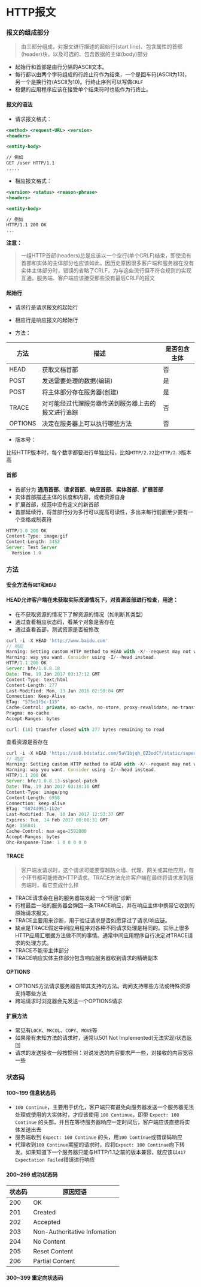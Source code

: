 
# HTTP报文

### 报文的组成部分

> 由三部分组成，对报文进行描述的起始行(start line)、包含属性的首部(header)块，以及可选的、包含数据的主体(body)部分

- 起始行和首部是由行分隔的ASCII文本。
- 每行都以由两个字符组成的行终止符作为结束，一个是回车符(ASCII为13)，另一个是换行符(ASCII为10)。行终止序列可以写做`CRLF`
- 稳健的应用程序应该在接受单个结束符时也能作为行终止。

#### 报文的语法

- 请求报文格式：

```xml
<method> <request-URL> <version>
<headers>

<entity-body>

// 例如
GET /user HTTP/1.1
.....
```
- 相应报文格式：

```xml
<version> <status> <reason-phrase>
<headers>

<entity-body>

// 例如
HTTP/1.1 200 OK
...
```

**注意：**

> 一组HTTP首部(headers)总是应该以一个空行(单个CRLF)结束，即使没有首部和实体的主体部分也应该如此。因历史原因很多客户端和服务器在没有实体主体部分时，错误的省略了CRLF，为与这些流行但不符合规则的实现互通，服务端、客户端应该接受那些没有最后CRLF的报文

#### 起始行

- 请求行是请求报文的起始行

- 相应行是响应报文的起始行

- 方法：

|方法|描述|是否包含主体|
|---|----|----------|
|HEAD|获取文档首部|否|
|POST|发送需要处理的数据(编辑)|是|
|POST|将主体部分存在服务器(创建)|是|
|TRACE|对可能经过代理服务器传送到服务器上去的报文进行追踪|否|
|OPTIONS|决定在服务器上可以执行哪些方法|否|

- 版本号：

比较HTTP版本时，每个数字都要进行单独比较，比如`HTTP/2.22`比`HTTP/2.3`版本高 

#### 首部

- 首部分为 **通用首部**、**请求首部**、**响应首部**、**实体首部**、**扩展首部**
- 实体首部描述主体的长度和内容，或者资源自身
- 扩展首部，规范中没有定义的新首部
- 首部延续行，将首部行分为多行可以提高可读性，多出来每行前面至少要有一个空格或制表符

```js
HTTP/1.0 200 OK
Content-Type: image/gif
Content-Length: 3452
Server: Test Server
  Version 1.0
```

### 方法

#### 安全方法有`GET`和`HEAD`

#### HEAD允许客户端在未获取实际资源情况下，对资源首部进行检查，用途：

- 在不获取资源的情况下了解资源的情况（如判断其类型）
- 通过查看相应状态码，看某个对象是否存在
- 通过查看首部，测试资源是否被修改

```js
curl -i -X HEAD 'http://www.baidu.com'
// 响应
Warning: Setting custom HTTP method to HEAD with -X/--request may not work the
Warning: way you want. Consider using -I/--head instead.
HTTP/1.1 200 OK
Server: bfe/1.0.8.18
Date: Thu, 19 Jan 2017 03:17:12 GMT
Content-Type: text/html
Content-Length: 277
Last-Modified: Mon, 13 Jun 2016 02:50:04 GMT
Connection: Keep-Alive
ETag: "575e1f5c-115"
Cache-Control: private, no-cache, no-store, proxy-revalidate, no-transform
Pragma: no-cache
Accept-Ranges: bytes

curl: (18) transfer closed with 277 bytes remaining to read
```

查看资源是否存在

```js
curl -i -X HEAD 'https://ss0.bdstatic.com/5aV1bjqh_Q23odCf/static/superman/img/logo/logo_white_fe6da1ec.png'
// 响应
Warning: Setting custom HTTP method to HEAD with -X/--request may not work the
Warning: way you want. Consider using -I/--head instead.
HTTP/1.1 200 OK
Server: bfe/1.0.8.13-sslpool-patch
Date: Thu, 19 Jan 2017 03:18:36 GMT
Content-Type: image/png
Content-Length: 6958
Connection: keep-alive
ETag: "5874d951-1b2e"
Last-Modified: Tue, 10 Jan 2017 12:53:37 GMT
Expires: Tue, 14 Feb 2017 00:08:31 GMT
Age: 356841
Cache-Control: max-age=2592000
Accept-Ranges: bytes
Ohc-Response-Time: 1 0 0 0 0 0
```

#### TRACE

> 客户端发请求时，这个请求可能要穿越防火墙、代理、网关或其他应用，每个环节都可能修改HTTP请求。TRACE方法允许客户端在最终将请求发到服务端时，看它变成什么样

- TRACE请求会在目的服务器端发起一个“环回”诊断
- 行程最后一站的服务器会弹回一条TRACE响应，并在响应主体中携带它收到的原始请求报文。
- TRACE主要用来诊断，用于验证请求是否如愿穿过了请求/响应链。
- 缺点是TRACE假定中间应用程序对各种不同请求处理是相同的。实际上很多HTTP应用汇根据方法做不同的事情。通常中间应用程序自行决定对TRACE请求的处理方式。
- TRACE不能带主体部分
- TRACE响应实体主体部分包含响应服务器收到请求的精确副本

#### OPTIONS 

- OPTIONS方法请求服务器告知其支持的方法。询问支持哪些方法或特殊资源支持哪些方法
- 跨站请求时浏览器会先发送一个OPTIONS请求

#### 扩展方法

- 常见有`LOCK`、`MKCOL`、`COPY`、`MOVE`等
- 如果带有未知方法的请求时，通常以501 Not Implemented(无法实现)状态返回
- 请求的发送接收一般按惯例：对说发送的内容要求严一些，对接收的内容宽容一些

### 状态码

#### 100~199 信息状态码

- `100 Continue`，主要用于优化，客户端只有避免向服务器发送一个服务器无法处理或使用的大实体时，才应该使用 `100 Continue`，即带 `Expect: 100 Continue` 的头部，并且在等待服务器响应一定时间后，客户端应该直接将实体发送出去
- 服务端收到 `Expect: 100 Continue` 的头，用`100 Continue`或错误码响应
- 代理收到`100 Continue`期望的请求时，应将`Expect: 100 Continue`向下转发。如果知道下一个服务器只能与HTTP/1.1之前的版本兼容，就应该以`417 Expectation Failed`错误进行响应
 
#### 200~299 成功状态码

|状态码|原因短语|
|-----|------|
|200|OK|
|201|Created|
|202|Accepted|
|203|Non-Authoritative Infomation|
|204|No Content|
|205|Reset Content|
|206|Partial Content|

#### 300~399 重定向状态码

